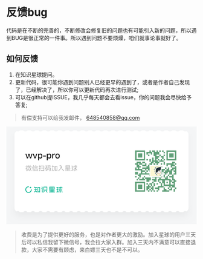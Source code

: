 <!-- 反馈bug -->
# 反馈bug
代码是在不断的完善的，不断修改会修复旧的问题也有可能引入新的问题，所以遇到BUG是很正常的一件事。所以遇到问题不要烦燥，咱们就事论事就好了。
## 如何反馈
1. 在知识星球提问。
2. 更新代码，很可能你遇到问题别人已经更早的遇到了，或者是作者自己发现了，已经解决了，所以你可以更新代码再次进行测试;
3. 可以在github提ISSUE，我几乎每天都会去看issue，你的问题我会尽快给予答复;
> 有偿支持可以给我发邮件， 648540858@qq.com

[![社群](../../_media/shequ.png "shequ")](https://t.zsxq.com/0d8VAD3Dm)
> 收费是为了提供更好的服务，也是对作者更大的激励。加入星球的用户三天后可以私信我留下微信号，我会拉大家入群。加入三天内不满意可以直接退款，大家不需要有顾虑，来白嫖三天也不是不可以。
